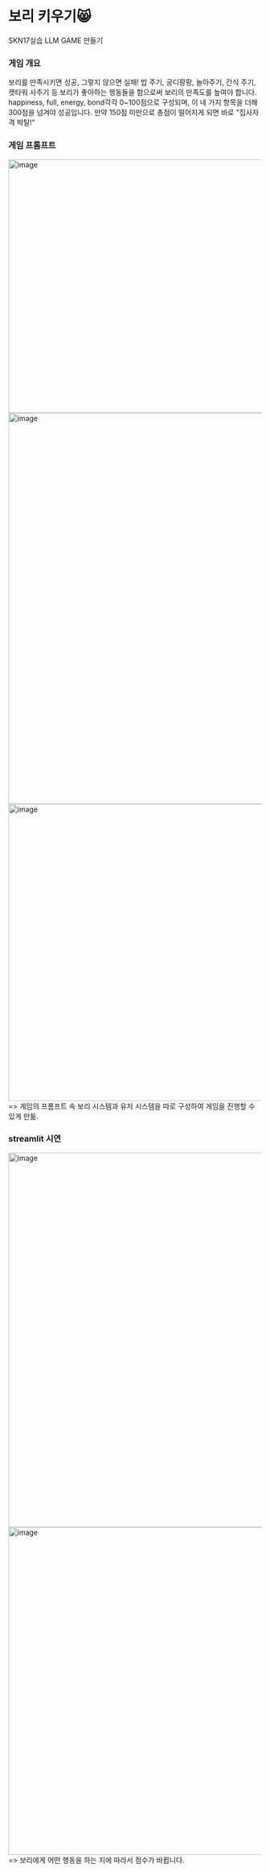 # 보리 키우기😸
SKN17실습 LLM GAME 만들기

### 게임 개요
보리를 만족시키면 성공, 그렇지 않으면 실패!
밥 주기, 궁디팡팡, 놀아주기, 간식 주기, 캣타워 사주기 등 보리가 좋아하는 행동들을 함으로써 보리의 만족도를 높여야 합니다. happiness, full, energy, bond각각 0~100점으로 구성되며, 이 네 가지 항목을 더해 300점을 넘겨야 성공입니다. 만약 150점 미만으로 총점이 떨어지게 되면 바로 "집사자격 박탈!"

### 게임 프롬프트
<img width="966" height="504" alt="image" src="https://github.com/user-attachments/assets/4e321356-f5c0-485a-bd19-60d41c4fd6f8" />

<img width="1246" height="777" alt="image" src="https://github.com/user-attachments/assets/cd56efa9-9166-41ef-8c1b-ed6e85e59a1e" />

<img width="748" height="590" alt="image" src="https://github.com/user-attachments/assets/39ef60c8-41b4-448e-ac94-4c7ca2062161" />
=> 게임의 프롬프트 속 보리 시스템과 유저 시스템을 따로 구성하여 게임을 진행할 수 있게 만듦.

### streamlit 시연
<img width="951" height="744" alt="image" src="https://github.com/user-attachments/assets/1bbd2850-de4a-449d-9043-a3f13cae8760" />
<img width="988" height="651" alt="image" src="https://github.com/user-attachments/assets/c0ff216e-0485-42a2-8f18-09a963b9e649" />
=> 보리에게 어떤 행동을 하는 지에 따라서 점수가 바뀝니다. 

